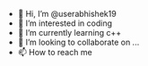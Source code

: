 - 👋 Hi, I’m @userabhishek19
- 👀 I’m interested in coding
- 🌱 I’m currently learning c++
- 💞️ I’m looking to collaborate on ...
- 📫 How to reach me 

<!---
userabhishek19/userabhishek19 is a ✨ special ✨ repository because its `README.md` (this file) appears on your GitHub profile.
You can click the Preview link to take a look at your changes.
--->
